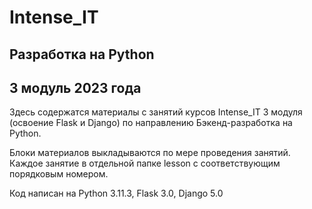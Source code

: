 # Intense_IT
## Разработка на Python
## 3 модуль 2023 года

Здесь содержатся материалы с занятий курсов Intense_IT
3 модуля (освоение Flask и Django)
по направлению Бэкенд-разработка на Python.

Блоки материалов выкладываются по мере проведения занятий.
Каждое занятие в отдельной папке lesson 
с соответствующим порядковым номером.

Код написан на Python 3.11.3, Flask 3.0, Django 5.0

